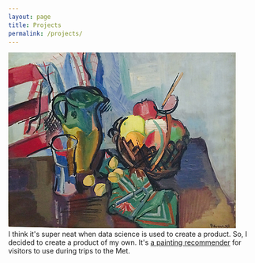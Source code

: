 ```yaml
---
layout: page
title: Projects
permalink: /projects/ 
---
```


![painting1](https://github.com/cchen181/cchen181.github.io/blob/master/images/painting.jpg)  
I think it's super neat when data science is used to create a product. So, I decided to create a product of my own. It's [a painting recommender](https://github.com/cchen181/painting_recommender_for_Met) for visitors to use during trips to the Met.
